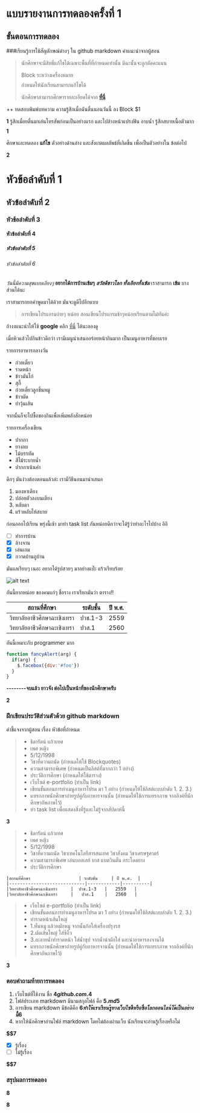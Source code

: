 # แบบรายงานการทดลองครั้งที่ 1

## ขั้นตอนการทดลอง

###เรียนรู้การใช้สัญลักษณ์ต่างๆ ใน github markdown
คำแนะนำจากผู้สอน
> นักศึกษาจะมีสิทธิ์แก้ไขได้เฉพาะพื้นที่ที่กำหนดเท่านั้น มิฉะนั้นจะถูกตัดคะแนน
> 
> Block ระหว่างเครื่องหมาย $$$$ กำหนดให้นักเรียนสามารถแก้ไขได้
> 
> นักศึกษาสามารถศึกษารายละเอียดได้จาก **[ที่นี่](https://ankworld.github.io/2017-10-3-How_to_Write_Github_Markdown.html)**

++ ทดสอบพิมพ์บทความ ความรู้สึกเมื่อฉันตื่นนอนวันนี้ ลง Block $1

**$$$$1**
รู้สึกเมื่อยตื่นมาเล่นโทรสัพก่อนเป็นอย่างแรก และไปล้างหน้าแปรงฟัน อาบน้ำ รู้สึกสบายเนื้อตัวมาก
**$$$$1**

ศึกษาและทดลอง **แก้ไข** ตัวอย่างด้านล่าง และสังเกตผลลัพธ์ที่เกิดขึ้น เพื่อเป็นตัวอย่างใน ข้อต่อไป

**$$$$2**

# หัวข้อลำดับที่ 1
## หัวข้อลำดับที่ 2
### หัวข้อลำดับที่ 3
#### หัวข้อลำดับที่ 4
##### หัวข้อลำดับที่ 5
###### หัวข้อลำดับที่ 6

_วันนี้มีความสุขแบบเอียงๆ_
**อยากได้การบ้านเข้มๆ**
**_สวัสดีชาวโลก ทั้งเอียงทั้งเข้ม_**
เราสามารถ **เข้ม** บางส่วนได้นะ

เราสามารถยกคำพูดมาได้ด้วย มันจะดูดีไปอีกแบบ
> การเขียนโปรแกรมง่ายๆ หน่อย สอนเขียนโปรแกรมช้าๆหน่อยเรียนตามไม่ทันค่ะ

ถ้างงแนะนำให้ใช้ **google** คลิก [ที่นี่](https://www.google.co.th) ได้นะลองดู

เมื่อหิวแล้วไปกินข้าวดีกว่า เรามีเมนูนำเสนออร่อยหน้ากินมาก เป็นเมนูอาหารที่ชอบเรย

รายการอาหารกลางวัน
- ก๋วยเตี๋ยว
- ราดหน้า
- ข้าวมันไก่
- สุกี้
- ก๋วยเตี๋ยวลูกชิ้นหมู
- ข้าวผัด
- ยำวุ้นเส้น

จากนั้นก็จะไปซื้อของกินเพื่อเพิ่มพลังสักหน่อย

รายการเครื่องเขียน
* ปากกา
* ยางลบ
* ไม้บรรทัด
* สีไม้ระบายน้ำ
* ปากกาเน้นคำ

ดึกๆ มันง่วงต้องตอนแล้วล่ะ เรามีวิธีนอนมานำเสนอ
1. มองหาเตียง
2. ปล่อยตัวลงบนเตียง
3. หลับตา
4. แร้วหลับไห้สบาย

ก่อนออกไปเรียน พรุ่งนี้เช้า มาทำ task list กันหน่อยดีกว่าจะได้รู้ว่าทำอะไรไปบ้าง อิอิ

- [ ] ทำการบ้าน
- [x] ล้างจาน
- [x] เล่นเกม
- [x] กวาดบ้านถูบ้าน

มันแลเรียบๆ เนอะ อยากได้รูปสวยๆ มาอย่างแป๊ะ แร้วเรียบร้อย

![alt text](https://encrypted-tbn3.gstatic.com/images?q=tbn:ANd9GcTKp10vfGsyRKueZuCq26ZkVGeTYSj48tdMpr-gRuU7vvDoXcn6hQ)

อันนี้ยากหน่อย ของคนแก่ๆ ชื่อราง เราเรียกมันว่า ตาราง!!

|สถานที่ศึกษา                  | ระดับชั้น     | ปี พ.ศ.  |
|----------------------------|------------|----------|
|วิทยาลัยอาชีวศึกษาฉะเชิงเทรา     |  ปวช.1-3   |   2559   |
|วิทยาลัยอาชีวศึกษาฉะเชิงเทรา     |   ปวส.1    |   2560   |

อันนี้เหมาะกับ programmer มาก

```javascript
function fancyAlert(arg) {
  if(arg) {
    $.facebox({div:'#foo'})
  }
}
```

**--------จบแล้ว ยาวจัง ต่อไปเป็นหน้าที่ของนักศึกษาครับ**

**$$$$2**


### ฝึกเขียนประวัติส่วนตัวด้วย github markdown
คำชี้แจงจากผู้สอน เรื่อง หัวข้อที่กำหนด
> - ธิดารัตน์   แก้วเทศ
> - เพศ หญิง
> - 5/12/1998
> - วิชาที่ความถนัด (กำหนดให้ใช้ Blockquotes)
> - ความสามารถพิเศษ (กำหนดเป็นลิสต์ที่มากกว่า 1 อย่าง)
> - ประวัติการศึกษา (กำหนดให้ใช้ตาราง)
> - เว็บไซต์ e-portfolio (ทำเป็น link)
> - เขียนขั้นตอนการทำเมนูอาหารโปรด มา 1 อย่าง (กำหนดให้ใช้ลิสต์แบบลำดับ 1. 2. 3.)
> - แทรกภาพนักศึกษาถ่ายรูปคู่กับอาหารจานนั้น (กำหนดให้ใช้การแทรกภาพ จากลิงค์ที่นักศึกษาอัพภาพไว้)
> - ทำ task list เพื่อแสดงสิ่งที่รู้และไม่รู้จากสัปดาห์นี้

**$$$$3**
> - ธิดารัตน์   แก้วเทศ
> - เพศ หญิง
> - 5/12/1998
> - วิชาที่ความถนัด วิชาเทคโนโลยีสารสนเทศ วิชาสังคม วิชาเศรษฐศาตร์ 
> - ความสามารถพิเศษ เล่นบอลเลย์  บาส แบตวินตั๋น กระโดดยาง 
> - ประวัติการศึกษา 

    |สถานที่ศึกษา                  | ระดับชั้น     | ปี พ.ศ.  |
    |----------------------------|------------|----------|
    |วิทยาลัยอาชีวศึกษาฉะเชิงเทรา     |  ปวช.1-3   |   2559   |
    |วิทยาลัยอาชีวศึกษาฉะเชิงเทรา     |   ปวส.1    |   2560   |
    
> - เว็บไซต์ e-portfolio (ทำเป็น link)
> - เขียนขั้นตอนการทำเมนูอาหารโปรด มา 1 อย่าง (กำหนดให้ใช้ลิสต์แบบลำดับ 1. 2. 3.)
> - ทำราดหน้าเส้นใหญ่
> - 1.หั่นหมู แล้วหมักหมู จากนั้นก้อใส่เครื่องปรุงรส
> - 2.ผัดเส้นใหญ่  ใส่ซีอิ้ว 
> - 3.ละลายน้ำทำราดหน้า ใส่น้ำซุป จากน้ำนำผักใส่ และนำอาหารลงจานได้
> - แทรกภาพนักศึกษาถ่ายรูปคู่กับอาหารจานนั้น (กำหนดให้ใช้การแทรกภาพ จากลิงค์ที่นักศึกษาอัพภาพไว้)


**$$$$3**

### ตอบคำถามท้ายการทดลอง

1. เว็บไซต์ที่ใช้งาน ชื่อ **$4 github.com.   4$**
2. ไฟล์ประเภท markdown มีนามสกุลไฟล์ คือ **$5 .md  5$**
3. การเขียน markdown มีข้อดีคือ **$6 ทำให้เราเรียนรู้ทางเว็บไซตื หรือซื่อโลกออนไลน์ได้เป็นอย่างนี้  6$** 
4. หากให้นักศึกษาอ่านไฟล์ markdown โดยไม่ต้องผ่านเว็บ นักเรียนจะอ่านรู้เรื่องหรือไม่ 

**$$7** 

- [X] รู้เรื่อง  
- [ ] ไม่รู้เรื่อง

**$$7** 

### สรุปผลการทดลอง

**$$$$8**


**$$$$8**
